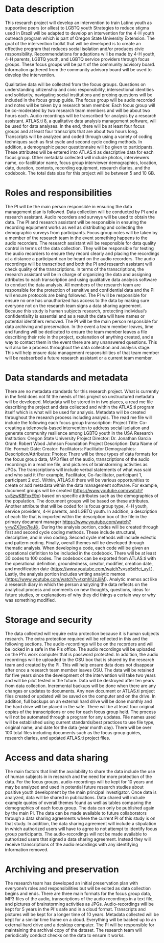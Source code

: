 # Data description
This research project will develop an intervention to train Latino youth as supportive peers (or allies) to LGBTQ youth Strategies to reduce stigma used in Brazil will be adapted to develop an intervention for the 4-H youth outreach program which is part of Oregon State University Extension. The goal of the intervention toolkit that will be developed is to create an effective program that reduces social isolation and/or produces civic responsibility. Recommendations for adaptions will be made by 4-H youth, 4-H parents, LGBTQ youth, and LGBTQ service providers through focus groups. These focus groups will be part of the community advisory board. Information gathered from the community advisory board will be used to develop the intervention. 

Qualitative data will be collected from the focus groups. Questions on understanding citizenship and civic responsibility, intersectional identities and solidarity, navigating social institutions and probing questions will be included in the focus group guide. The focus group will be audio recorded and notes will be taken by a research team member. Each focus group will be co-moderated by two research team members and will be about two hours each. Audio recordings will be transcribed for analysis by a research assistant. ATLAS.ti 8, a qualitative data analysis management software, will be used for data analyses. In the end, there will be at least four focus groups and at least four transcripts that are about two hours long. Transcripts will be analyzed and coded through using a variety of coding techniques such as first cycle and second cycle coding methods. In addition, a demographic paper questionnaire will be given to participants. These attributes will be entered into ATLAS.ti as descriptive data for each focus group. Other metadata collected will include photos, interviewers name, co-facilitator name, focus group interviewer demographics, location, date, duration, contexts, recording equipment, research diaries, and the codebook. The total data size for this project will be between 5 and 10 GB. 



# Roles and responsibilities
The PI will be the main person responsible in ensuring the data management plan is followed. Data collection will be conducted by PI and a research assistant. Audio recorders and surveys will be used to obtain the data. The PI and research assistant will be responsible in ensuring the recording equipment works as well as distributing and collecting the demographic surveys from participants. Focus group notes will be taken by a member of the research team in the event something happens to the audio recorders. The research assistant will be responsible for data quality control in terms of the data collection. They will be responsible for testing the audio recorders to ensure they record clearly and placing the recordings at a distance a participant can be heard on the audio recorders. The audio recordings will be transcribed and both the PI and research assistant will check quality of the transcriptions. In terms of the transcriptions, the research assistant will be in charge of organizing the data and assigning attributes to each transcription and using qualitative data analysis software to conduct the data analysis. All members of the research team are responsible for the protection of sensitive and confidential data and the PI will ensure protocols are being followed. The PI will be responsible for ensure no one has unauthorized has access to the data by making sure everyone not on the research team signs a data sharing agreement. Because this study is human subjects research, protecting individual’s confidentiality is essential and as a result the data will have names or potential identifiers removed. The PI will be the main person responsible for data archiving and preservation. In the event a team member leaves, time and funding will be dedicated to ensure the team member leaves a file describing their role in the project, explanation of anything created, and a way to contact them in the event there are any unanswered questions. This will also be a process throughout the data collection and analysis stage.  This will help ensure data management responsibilities of that team member will be reabsorbed a future research assistant or a current team member. 


# Data standards and metadata
There are no metadata standards for this research project. What is currently in the field does not fit the needs of this project so unstructured metadata will be developed. Metadata will be stored in in two places, a read me file describing the project and data collected and within the ATLAS.ti program itself which is what will be used for analysis. Metadata will be created throughout the research process including analysis. The read me file will include the following each focus group transcription:
Project Title: Co-creating a telenovela-based intervention to address social isolation and generate community resilience among LGBTQ youth in the USA Research Institution: Oregon State University Project Director: Dr. Jonathan Garcia Grant: Robert Wood Johnson Foundation
Project Description:
Data Name of file: 
Format: 
Date: 
Creator: 
Facilitators: 
Facilitator Demographics:
Description/Attributes:
Photos:
There will be three types of data formats for the focus group data, MP3 files of the audio, transcriptions of the audio recordings in a read me file, and pictures of brainstorming activities as JPGs. The transcriptions will include verbal statements of what was said and who said it (For example, Facilitator, Co-facilitator, participant 1, participant 2 etc).
Within, ATLAS.ti there will be various opportunities to create or add metadata within the data management software. For example, document groups will be created (https://www.youtube.com/watch?v=5zwKBFxxE9o) based on specific attributes such as the demographics of the population. The document groups will be based on these attributes. Another attribute that will be coded for is focus group type, 4-H youth, service providers, 4-H parents, and LGBTQ youth. In addition, a description of each file that is imported within the description box of the file in the primary document manager https://www.youtube.com/watch?v=wZX3yq7IeJ8 . During the analysis portion, codes will be created through first and second cycle coding methods. These include structural, descriptive, and in vivo coding. Second cycle methods will include eclectic and pattern coding. Finally, overall themes will be developed through thematic analysis.  When developing a code, each code will be given an operational definition to be included in the codebook. There will be at least 30 codes to 100 codes. The codebook can be exported from ATLAS.ti with the operational definition, groundedness, creator, modifier, creation date, and modification date (https://www.youtube.com/watch?v=sp5xHei_uyI ). Lastly, the analysis portion includes writing analytic memos (https://www.youtube.com/watch?v=txmhlUzJiiM). Analytic memos act like a research diary in which the person analyzing the data reflects on the analytical process and comments on new thoughts, questions, ideas for future studies, or explanations of why they did things a certain way or why was something modified.

# Storage and security
The data collected will require extra protection because it is human subjects research. The extra protection required will be reflected in this and the following sections. The audio-recordings will be on the recorders and will be locked in a safe in the PIs office. The audio recordings will be uploaded on the PI's work computer that is password protected. In addition, the audio recordings will be uploaded to the OSU box that is shared by the research team and created by the PI. This will help ensure data does not disappear after once a research team member leaves OSU. The data will be retained for five years since the development of the intervention will take two years and will be pilot tested in the future. Data will be destroyed after ten years from data collection. Incremental backups will be done when there are any changes or updates to documents. Any new document or ATLAS.ti project files created or updated will be saved on the computer and on the drive. In addition, full backups on an external hard drive will be done monthly and the hard drive will be placed in the safe. There will be at least four original copies of the transcriptions or one for each focus group held. The process will not be automated through a program for any updates. File names used will be established using current standards/best practices to use file type, original name, and date for the data (year month day). There will be over 100 total files including documents such as the focus group guides, research diaries, and updated ATLAS.ti project files. 


# Access and data sharing
The main factors that limit the availability to share the data include the use of human subjects in in research and the need for more protection of the data. For the focus groups, audio-recordings will be kept for 10 years and may be analyzed and used in potential future research studies about positive youth development by the main principal investigator. Once data is analyzed, data will be shared in publications. Data shared will include example quotes of overall themes found as well as tables comparing the demographics of each focus group. The data can only be published again by the main PI. The data can be made available to future collaborators through a data sharing agreements where the current PI of this study is on that study. In addition, the data sharing agreement will include a stipulation in which authorized users will have to agree to not attempt to identify focus group participants. The audio-recordings will not be made available to authorized users that signed a data sharing agreement. Instead they will receive transcriptions of the audio recordings with any identifying information removed. 



# Archiving and preservation
The research team has developed an initial preservation plan with everyone’s roles and responsibilities but will be edited as data collection begins and ends. There are three main formats for the focus group data, MP3 files of the audio, transcriptions of the audio recordings in a text file, and pictures of brainstorming activities as JPGs. Audio-recordings will be kept for 5 years in the PI's safe and in a cloud format. Transcripts and pictures will be kept for a longer time of 10 years. Metadata collected will be kept for a similar time frame on a cloud. Everything will be backed up to an external hard drive and a desktop computer. The PI will be responsible for maintaining the archival copy of the dataset. The research team will periodically conduct checks on the data to ensure it works. 

